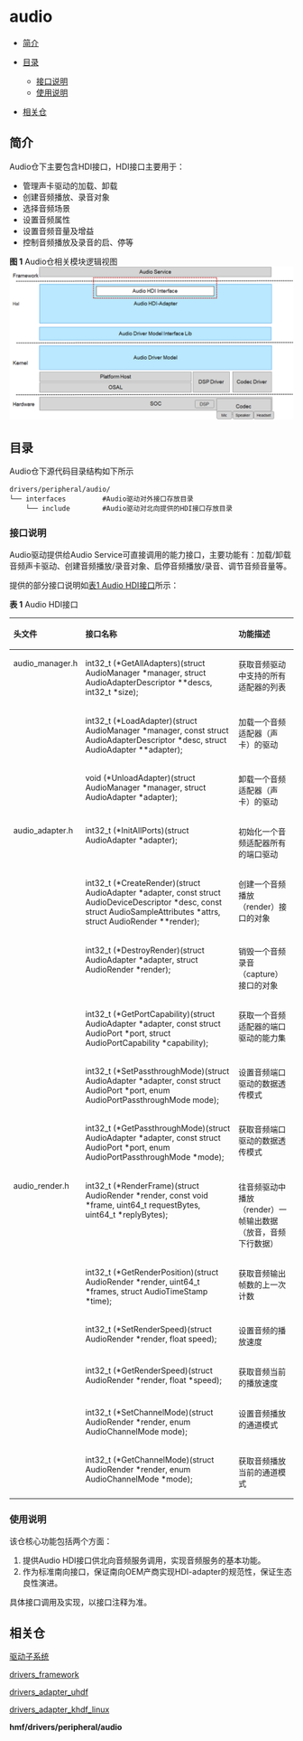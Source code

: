 # audio<a name="ZH-CN_TOPIC_0000001078525242"></a>

-   [简介](#section11660541593)
-   [目录](#section161941989596)
    -   [接口说明](#section1551164914237)
    -   [使用说明](#section129654513264)

-   [相关仓](#section1371113476307)

## 简介<a name="section11660541593"></a>

Audio仓下主要包含HDI接口，HDI接口主要用于：

-   管理声卡驱动的加载、卸载
-   创建音频播放、录音对象
-   选择音频场景
-   设置音频属性
-   设置音频音量及增益
-   控制音频播放及录音的启、停等

**图 1**  Audio仓相关模块逻辑视图<a name="fig3672817152110"></a>
![](figures/logic-view-of-modules-related-to-this-repository_zh.png "logic-view-of-modules-related-to-this-repository_zh")

## 目录<a name="section161941989596"></a>

Audio仓下源代码目录结构如下所示

```
drivers/peripheral/audio/
└── interfaces         #Audio驱动对外接口存放目录
    └── include        #Audio驱动对北向提供的HDI接口存放目录
```

### 接口说明<a name="section1551164914237"></a>

Audio驱动提供给Audio Service可直接调用的能力接口，主要功能有：加载/卸载音频声卡驱动、创建音频播放/录音对象、启停音频播放/录音、调节音频音量等。

提供的部分接口说明如[表1 Audio HDI接口](#table1513255710559)所示：

**表 1**  Audio HDI接口

<a name="table1513255710559"></a>
<table><thead align="left"><tr id="row171321857155517"><th class="cellrowborder" valign="top" width="10.721072107210723%" id="mcps1.2.4.1.1"><p id="p6132957115511"><a name="p6132957115511"></a><a name="p6132957115511"></a>头文件</p>
</th>
<th class="cellrowborder" valign="top" width="66.36663666366637%" id="mcps1.2.4.1.2"><p id="p14132125715552"><a name="p14132125715552"></a><a name="p14132125715552"></a>接口名称</p>
</th>
<th class="cellrowborder" valign="top" width="22.912291229122914%" id="mcps1.2.4.1.3"><p id="p18132205755516"><a name="p18132205755516"></a><a name="p18132205755516"></a>功能描述</p>
</th>
</tr>
</thead>
<tbody><tr id="row13132357165514"><td class="cellrowborder" rowspan="3" valign="top" width="10.721072107210723%" headers="mcps1.2.4.1.1 "><p id="p15132185775510"><a name="p15132185775510"></a><a name="p15132185775510"></a>audio_manager.h</p>
<p id="p18132157175510"><a name="p18132157175510"></a><a name="p18132157175510"></a></p>
<p id="p2133757135510"><a name="p2133757135510"></a><a name="p2133757135510"></a></p>
</td>
<td class="cellrowborder" valign="top" width="66.36663666366637%" headers="mcps1.2.4.1.2 "><p id="p11132857135517"><a name="p11132857135517"></a><a name="p11132857135517"></a>int32_t (*GetAllAdapters)(struct AudioManager *manager, struct AudioAdapterDescriptor **descs, int32_t *size);</p>
</td>
<td class="cellrowborder" valign="top" width="22.912291229122914%" headers="mcps1.2.4.1.3 "><p id="p213285715558"><a name="p213285715558"></a><a name="p213285715558"></a>获取音频驱动中支持的所有适配器的列表</p>
</td>
</tr>
<tr id="row9132135715515"><td class="cellrowborder" valign="top" headers="mcps1.2.4.1.1 "><p id="p16133957155517"><a name="p16133957155517"></a><a name="p16133957155517"></a>int32_t (*LoadAdapter)(struct AudioManager *manager, const struct AudioAdapterDescriptor *desc, struct AudioAdapter **adapter);</p>
</td>
<td class="cellrowborder" valign="top" headers="mcps1.2.4.1.2 "><p id="p113315745519"><a name="p113315745519"></a><a name="p113315745519"></a>加载一个音频适配器（声卡）的驱动</p>
</td>
</tr>
<tr id="row171330575555"><td class="cellrowborder" valign="top" headers="mcps1.2.4.1.1 "><p id="p913315573557"><a name="p913315573557"></a><a name="p913315573557"></a>void (*UnloadAdapter)(struct AudioManager *manager, struct AudioAdapter *adapter);</p>
</td>
<td class="cellrowborder" valign="top" headers="mcps1.2.4.1.2 "><p id="p1413365765514"><a name="p1413365765514"></a><a name="p1413365765514"></a>卸载一个音频适配器（声卡）的驱动</p>
</td>
</tr>
<tr id="row1513316577554"><td class="cellrowborder" rowspan="6" valign="top" width="10.721072107210723%" headers="mcps1.2.4.1.1 "><p id="p15133657185517"><a name="p15133657185517"></a><a name="p15133657185517"></a>audio_adapter.h</p>
<p id="p1513315717555"><a name="p1513315717555"></a><a name="p1513315717555"></a></p>
<p id="p81331057125513"><a name="p81331057125513"></a><a name="p81331057125513"></a></p>
<p id="p18703206155812"><a name="p18703206155812"></a><a name="p18703206155812"></a></p>
<p id="p17186692581"><a name="p17186692581"></a><a name="p17186692581"></a></p>
<p id="p28322099581"><a name="p28322099581"></a><a name="p28322099581"></a></p>
</td>
<td class="cellrowborder" valign="top" width="66.36663666366637%" headers="mcps1.2.4.1.2 "><p id="p1213365714550"><a name="p1213365714550"></a><a name="p1213365714550"></a>int32_t (*InitAllPorts)(struct AudioAdapter *adapter);</p>
</td>
<td class="cellrowborder" valign="top" width="22.912291229122914%" headers="mcps1.2.4.1.3 "><p id="p201331557185512"><a name="p201331557185512"></a><a name="p201331557185512"></a>初始化一个音频适配器所有的端口驱动</p>
</td>
</tr>
<tr id="row171331657185514"><td class="cellrowborder" valign="top" headers="mcps1.2.4.1.1 "><p id="p913305715553"><a name="p913305715553"></a><a name="p913305715553"></a>int32_t (*CreateRender)(struct AudioAdapter *adapter, const struct AudioDeviceDescriptor *desc, const struct AudioSampleAttributes *attrs, struct AudioRender **render);</p>
</td>
<td class="cellrowborder" valign="top" headers="mcps1.2.4.1.2 "><p id="p161332570553"><a name="p161332570553"></a><a name="p161332570553"></a>创建一个音频播放（render）接口的对象</p>
</td>
</tr>
<tr id="row41331557165518"><td class="cellrowborder" valign="top" headers="mcps1.2.4.1.1 "><p id="p6133145713559"><a name="p6133145713559"></a><a name="p6133145713559"></a>int32_t (*DestroyRender)(struct AudioAdapter *adapter, struct AudioRender *render);</p>
</td>
<td class="cellrowborder" valign="top" headers="mcps1.2.4.1.2 "><p id="p131331557175510"><a name="p131331557175510"></a><a name="p131331557175510"></a>销毁一个音频录音（capture）接口的对象</p>
</td>
</tr>
<tr id="row77021769584"><td class="cellrowborder" valign="top" headers="mcps1.2.4.1.1 "><p id="p77031566584"><a name="p77031566584"></a><a name="p77031566584"></a>int32_t (*GetPortCapability)(struct AudioAdapter *adapter, const struct AudioPort *port, struct AudioPortCapability *capability);</p>
</td>
<td class="cellrowborder" valign="top" headers="mcps1.2.4.1.2 "><p id="p1470315695811"><a name="p1470315695811"></a><a name="p1470315695811"></a>获取一个音频适配器的端口驱动的能力集</p>
</td>
</tr>
<tr id="row71857914585"><td class="cellrowborder" valign="top" headers="mcps1.2.4.1.1 "><p id="p1318619155811"><a name="p1318619155811"></a><a name="p1318619155811"></a>int32_t (*SetPassthroughMode)(struct AudioAdapter *adapter, const struct AudioPort *port, enum AudioPortPassthroughMode mode);</p>
</td>
<td class="cellrowborder" valign="top" headers="mcps1.2.4.1.2 "><p id="p1186597589"><a name="p1186597589"></a><a name="p1186597589"></a>设置音频端口驱动的数据透传模式</p>
</td>
</tr>
<tr id="row18831119115815"><td class="cellrowborder" valign="top" headers="mcps1.2.4.1.1 "><p id="p48323975814"><a name="p48323975814"></a><a name="p48323975814"></a>int32_t (*GetPassthroughMode)(struct AudioAdapter *adapter, const struct AudioPort *port, enum AudioPortPassthroughMode *mode);</p>
</td>
<td class="cellrowborder" valign="top" headers="mcps1.2.4.1.2 "><p id="p15832129135813"><a name="p15832129135813"></a><a name="p15832129135813"></a>获取音频端口驱动的数据透传模式</p>
</td>
</tr>
<tr id="row1452521025813"><td class="cellrowborder" rowspan="8" valign="top" width="10.721072107210723%" headers="mcps1.2.4.1.1 "><p id="p12525910165811"><a name="p12525910165811"></a><a name="p12525910165811"></a>audio_render.h</p>
<p id="p1929018168192"><a name="p1929018168192"></a><a name="p1929018168192"></a></p>
<p id="p99515179192"><a name="p99515179192"></a><a name="p99515179192"></a></p>
<p id="p11331918201913"><a name="p11331918201913"></a><a name="p11331918201913"></a></p>
<p id="p209341981918"><a name="p209341981918"></a><a name="p209341981918"></a></p>
<p id="p1996019191197"><a name="p1996019191197"></a><a name="p1996019191197"></a></p>
<p id="p2812720131919"><a name="p2812720131919"></a><a name="p2812720131919"></a></p>
<p id="p942322013262"><a name="p942322013262"></a><a name="p942322013262"></a></p>
</td>
<td class="cellrowborder" valign="top" width="66.36663666366637%" headers="mcps1.2.4.1.2 "><p id="p105259109581"><a name="p105259109581"></a><a name="p105259109581"></a>int32_t (*RenderFrame)(struct AudioRender *render, const void *frame, uint64_t requestBytes, uint64_t *replyBytes);</p>
</td>
<td class="cellrowborder" valign="top" width="22.912291229122914%" headers="mcps1.2.4.1.3 "><p id="p752531095814"><a name="p752531095814"></a><a name="p752531095814"></a>往音频驱动中播放（render）一帧输出数据（放音，音频下行数据）</p>
</td>
</tr>
<tr id="row172902161193"><td class="cellrowborder" valign="top" headers="mcps1.2.4.1.1 "><p id="p16290141681918"><a name="p16290141681918"></a><a name="p16290141681918"></a>int32_t (*GetRenderPosition)(struct AudioRender *render, uint64_t *frames, struct AudioTimeStamp *time);</p>
</td>
<td class="cellrowborder" valign="top" headers="mcps1.2.4.1.2 "><p id="p1929141611198"><a name="p1929141611198"></a><a name="p1929141611198"></a>获取音频输出帧数的上一次计数</p>
</td>
</tr>
<tr id="row1948179195"><td class="cellrowborder" valign="top" headers="mcps1.2.4.1.1 "><p id="p1395181710193"><a name="p1395181710193"></a><a name="p1395181710193"></a>int32_t (*SetRenderSpeed)(struct AudioRender *render, float speed);</p>
</td>
<td class="cellrowborder" valign="top" headers="mcps1.2.4.1.2 "><p id="p169531741912"><a name="p169531741912"></a><a name="p169531741912"></a>设置音频的播放速度</p>
</td>
</tr>
<tr id="row1331121813197"><td class="cellrowborder" valign="top" headers="mcps1.2.4.1.1 "><p id="p533121871912"><a name="p533121871912"></a><a name="p533121871912"></a>int32_t (*GetRenderSpeed)(struct AudioRender *render, float *speed);</p>
</td>
<td class="cellrowborder" valign="top" headers="mcps1.2.4.1.2 "><p id="p4331131817195"><a name="p4331131817195"></a><a name="p4331131817195"></a>获取音频当前的播放速度</p>
</td>
</tr>
<tr id="row1393181951920"><td class="cellrowborder" valign="top" headers="mcps1.2.4.1.1 "><p id="p79410191191"><a name="p79410191191"></a><a name="p79410191191"></a>int32_t (*SetChannelMode)(struct AudioRender *render, enum AudioChannelMode mode);</p>
</td>
<td class="cellrowborder" valign="top" headers="mcps1.2.4.1.2 "><p id="p17948193197"><a name="p17948193197"></a><a name="p17948193197"></a>设置音频播放的通道模式</p>
</td>
</tr>
<tr id="row12422102092613"><td class="cellrowborder" valign="top" headers="mcps1.2.4.1.1 "><p id="p194231720102610"><a name="p194231720102610"></a><a name="p194231720102610"></a>int32_t (*GetChannelMode)(struct AudioRender *render, enum AudioChannelMode *mode);</p>
</td>
<td class="cellrowborder" valign="top" headers="mcps1.2.4.1.2 "><p id="p342315202267"><a name="p342315202267"></a><a name="p342315202267"></a>获取音频播放当前的通道模式</p>
</td>
</tr>
</tbody>
</table>

### 使用说明<a name="section129654513264"></a>

该仓核心功能包括两个方面：

1.  提供Audio HDI接口供北向音频服务调用，实现音频服务的基本功能。
2.  作为标准南向接口，保证南向OEM产商实现HDI-adapter的规范性，保证生态良性演进。

具体接口调用及实现，以接口注释为准。

## 相关仓<a name="section1371113476307"></a>

[驱动子系统](https://gitee.com/openharmony/docs/blob/master/zh-cn/readme/%E9%A9%B1%E5%8A%A8%E5%AD%90%E7%B3%BB%E7%BB%9F.md)

[drivers\_framework](https://gitee.com/openharmony/drivers_framework/blob/master/README_zh.md)

[drivers\_adapter\_uhdf](https://gitee.com/openharmony/drivers_adapter_uhdf/blob/master/README_zh.md)

[drivers\_adapter\_khdf\_linux](https://gitee.com/openharmony/drivers_adapter_khdf_linux/blob/master/README_zh.md)

**hmf/drivers/peripheral/audio**

